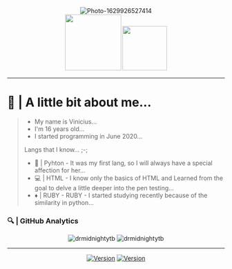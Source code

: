 <center>
    <img src="https://i.ibb.co/Ssx8ymH/Photo-1629926527414.png" alt="Photo-1629926527414" border="0">
    <div align="center">
        <img width=130 src=https://komarev.com/ghpvc/?username=drmidnightytb>
        <img width=103 src=https://img.shields.io/github/followers/drmidnightytb.svg?style=social&label=Follow&maxAge=2592000>
</center>

<hr>

<h1>🐊 | A little bit about me...</h1>
<blockquote>
  <ul>
    <li> My name is Vinicius... </li>
    <li> I'm 16 years old... </li>
    <li> I started programming in June 2020... </li>
  </ul>
<p>
    Langs that I know... ;-;
</p>
<ul>
    <li>
       🐍 | Pyhton - It was my first lang, so I will always have a special affection for her...
    </li>
    <li>
       💻 | HTML - I know only the basics of HTML and Learned from the goal to delve a little deeper into the pen testing...
    </li>
    <li>
       ♦️ | RUBY - RUBY - I started studying recently because of the similarity in python... 
    </li>
</ul>
</blockquote>
    <h3>
       🔍 | GitHub Analytics
    </h3>
<div align="center">
    <img src="https://github-readme-stats.vercel.app/api?username=drmidnightytb&show_icons=true&theme=tokyonight" alt="drmidnightytb" style="min-width=50%">
     <img src="https://github-readme-stats.vercel.app/api/top-langs/?username=drmidnightytb&theme=tokyonight&layout=compact" alt="drmidnightytb" style="max-width=70%"/>
</div>
<hr>
<div align="center">
     <a href="https://t.me/Mid_Sync"><img alt="Version" src="https://img.shields.io/static/v1?label=Telegram&message=MIDNIGHT&style=for-the-badge&color=blue&logo=telegram"/></a>
     <a href="https://wa.me/5512988789266"><img alt="Version" src="https://img.shields.io/static/v1?label=Whatsapp&message=MIDNIGHT&style=for-the-badge&color=green&logo=whatsapp"/></a>
</div>
